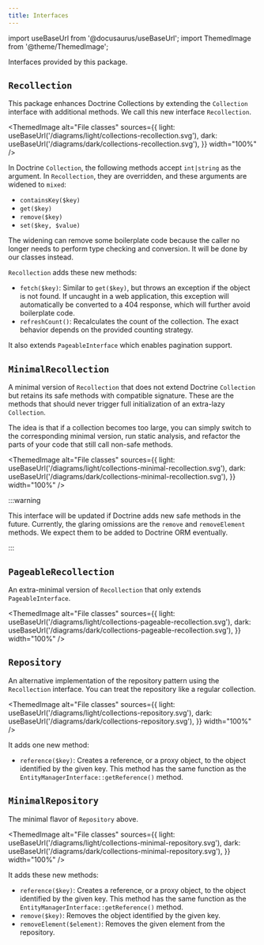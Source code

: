 ```yaml
---
title: Interfaces
---
```


import useBaseUrl from '@docusaurus/useBaseUrl';
import ThemedImage from '@theme/ThemedImage';

Interfaces provided by this package.

## `Recollection`

This package enhances Doctrine Collections by extending the `Collection`
interface with additional methods. We call this new interface `Recollection`.

<ThemedImage
  alt="File classes"
  sources={{
    light: useBaseUrl('/diagrams/light/collections-recollection.svg'),
    dark: useBaseUrl('/diagrams/dark/collections-recollection.svg'),
  }}
  width="100%"
/>

In Doctrine `Collection`, the following methods accept `int|string` as the
argument. In `Recollection`, they are overridden, and these arguments are
widened to `mixed`:

* `containsKey($key)`
* `get($key)`
* `remove($key)`
* `set($key, $value)`

The widening can remove some boilerplate code because the caller no longer
needs to perform type checking and conversion. It will be done by our classes
instead.

`Recollection` adds these new methods:

* `fetch($key)`: Similar to `get($key)`, but throws an exception if the object
  is not found. If uncaught in a web application, this exception will
  automatically be converted to a 404 response, which will further avoid
  boilerplate code.
* `refreshCount()`: Recalculates the count of the collection. The exact behavior
  depends on the provided counting strategy.

It also extends `PageableInterface` which enables pagination support.

## `MinimalRecollection`

A minimal version of `Recollection` that does not extend Doctrine `Collection`
but retains its safe methods with compatible signature. These are the methods
that should never trigger full initialization of an extra-lazy `Collection`.

The idea is that if a collection becomes too large, you can simply switch to the
corresponding minimal version, run static analysis, and refactor the parts of
your code that still call non-safe methods.

<ThemedImage
  alt="File classes"
  sources={{
    light: useBaseUrl('/diagrams/light/collections-minimal-recollection.svg'),
    dark: useBaseUrl('/diagrams/dark/collections-minimal-recollection.svg'),
  }}
  width="100%"
/>

:::warning

This interface will be updated if Doctrine adds new safe methods in the future.
Currently, the glaring omissions are the `remove` and `removeElement` methods.
We expect them to be added to Doctrine ORM eventually.

:::

## `PageableRecollection`

An extra-minimal version of `Recollection` that only extends `PageableInterface`.

<ThemedImage
  alt="File classes"
  sources={{
    light: useBaseUrl('/diagrams/light/collections-pageable-recollection.svg'),
    dark: useBaseUrl('/diagrams/dark/collections-pageable-recollection.svg'),
  }}
  width="100%"
/>

## `Repository`

An alternative implementation of the repository pattern using the `Recollection`
interface. You can treat the repository like a regular collection.

<ThemedImage
  alt="File classes"
  sources={{
    light: useBaseUrl('/diagrams/light/collections-repository.svg'),
    dark: useBaseUrl('/diagrams/dark/collections-repository.svg'),
  }}
  width="100%"
/>

It adds one new method:

* `reference($key)`: Creates a reference, or a proxy object, to the object
  identified by the given key. This method has the same function as the
  `EntityManagerInterface::getReference()` method.

## `MinimalRepository`

The minimal flavor of `Repository` above.

<ThemedImage
  alt="File classes"
  sources={{
    light: useBaseUrl('/diagrams/light/collections-minimal-repository.svg'),
    dark: useBaseUrl('/diagrams/dark/collections-minimal-repository.svg'),
  }}
  width="100%"
/>

It adds these new methods:

* `reference($key)`: Creates a reference, or a proxy object, to the object
  identified by the given key. This method has the same function as the
  `EntityManagerInterface::getReference()` method.
* `remove($key)`: Removes the object identified by the given key.
* `removeElement($element)`: Removes the given element from the repository.